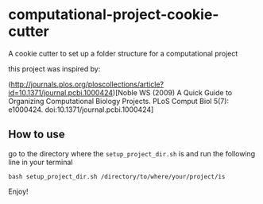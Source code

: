 # computational-project-cookie-cutter
A cookie cutter to set up a folder structure for a computational project

this project was inspired by:

(http://journals.plos.org/ploscollections/article?id=10.1371/journal.pcbi.1000424)[Noble WS (2009) A Quick Guide to Organizing Computational Biology Projects. PLoS Comput Biol 5(7): e1000424. doi:10.1371/journal.pcbi.1000424]


## How to use
go to the directory where the `setup_project_dir.sh`
is and run the following line in your terminal

`bash setup_project_dir.sh /directory/to/where/your/project/is`

Enjoy!
